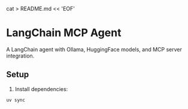 cat > README.md << 'EOF'
# LangChain MCP Agent

A LangChain agent with Ollama, HuggingFace models, and MCP server integration.

## Setup

1. Install dependencies:
```bash
uv sync